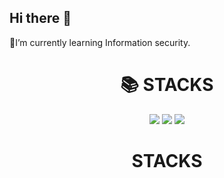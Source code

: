 ## Hi there 👋

🌱I’m currently learning Information security.

<div align=center><h1>📚 STACKS</h1></div>

<div align=center> 

<img src="https://img.shields.io/badge/python-3776AB?style=for-the-badge&logo=python&logoColor=white">
<img src="https://img.shields.io/badge/github-181717?style=for-the-badge&logo=github&logoColor=white">
<img src="https://img.shields.io/badge/git-F05032?style=for-the-badge&logo=git&logoColor=white">
<br>

</div>

<div align=center><h1> STACKS</h1></div>

